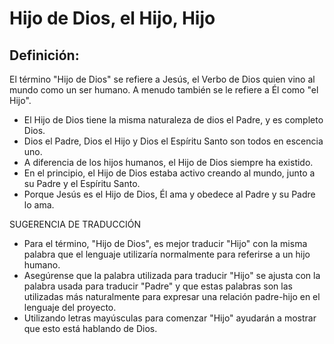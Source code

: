 # Hijo de Dios, el Hijo, Hijo

## Definición: 

El término "Hijo de Dios" se refiere a Jesús, el Verbo de Dios quien vino al mundo como un ser humano.  A menudo también se le refiere a Él como "el Hijo".

* El Hijo de Dios tiene la misma naturaleza de dios el Padre, y es completo Dios.
* Dios el Padre, Dios el Hijo y Dios el Espíritu Santo son todos en escencia uno.
* A diferencia de los hijos humanos, el Hijo de Dios siempre ha existido.
* En el principio, el Hijo de Dios estaba activo creando al mundo, junto a su Padre y el Espíritu Santo.
* Porque Jesús es el Hijo de Dios, Él ama y obedece al Padre y su Padre lo ama.

SUGERENCIA DE TRADUCCIÓN

* Para el término, "Hijo de Dios", es mejor traducir "Hijo" con la misma palabra que el lenguaje utilizaría normalmente para referirse a un hijo humano.
* Asegúrense que la palabra utilizada para traducir "Hijo" se ajusta con la palabra usada para traducir "Padre" y que estas palabras son las utilizadas más naturalmente para expresar una relación padre-hijo en el lenguaje del proyecto.
* Utilizando letras mayúsculas para comenzar "Hijo" ayudarán a mostrar que esto está hablando de Dios.

